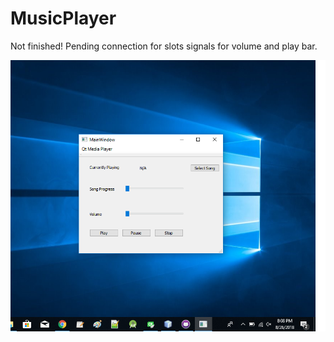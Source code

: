 # MusicPlayer

Not finished! Pending connection for slots signals for volume and play bar.

![](images/mediaPlayer2.png)
